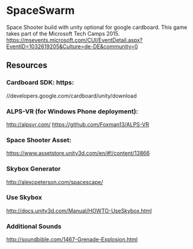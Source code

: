 # SpaceSwarm

Space Shooter build with unity optional for google cardboard.
This game takes part of the Microsoft Tech Camps 2015.
https://msevents.microsoft.com/CUI/EventDetail.aspx?EventID=1032619205&Culture=de-DE&community=0

## Resources
### Cardboard SDK: https:
//developers.google.com/cardboard/unity/download

### ALPS-VR (for Windows Phone deployment):
http://alpsvr.com/
https://github.com/Foxman13/ALPS-VR

### Space Shooter Asset:
https://www.assetstore.unity3d.com/en/#!/content/13866

### Skybox Generator
http://alexcpeterson.com/spacescape/

### Use Skybox
http://docs.unity3d.com/Manual/HOWTO-UseSkybox.html

### Additional Sounds
http://soundbible.com/1467-Grenade-Explosion.html
